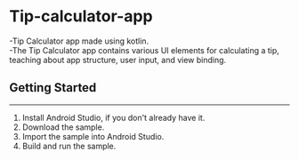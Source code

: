 # Tip-calculator-app
-Tip Calculator app made using kotlin.<br>
-The Tip Calculator app contains various UI elements for calculating a tip,
teaching about app structure, user input, and view binding.<br>

## Getting Started
---------------
1. Install Android Studio, if you don't already have it.<br>
2. Download the sample.<br>
3. Import the sample into Android Studio.<br>
4. Build and run the sample.<br>
